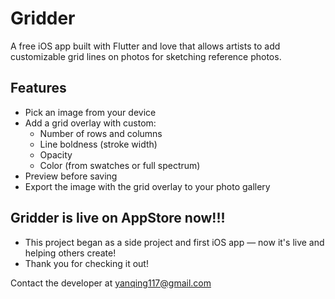 # Gridder

A free iOS app built with Flutter and love that allows artists to add customizable grid lines on photos for sketching reference photos.

## Features

- Pick an image from your device
- Add a grid overlay with custom:
  - Number of rows and columns
  - Line boldness (stroke width)
  - Opacity
  - Color (from swatches or full spectrum)
- Preview before saving
- Export the image with the grid overlay to your photo gallery

## Gridder is live on AppStore now!!! 
- This project began as a side project and first iOS app — now it's live and helping others create!
- Thank you for checking it out!

Contact the developer at yanqing117@gmail.com
